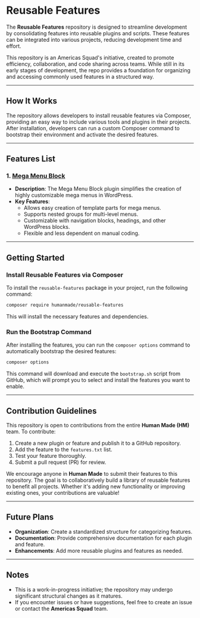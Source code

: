 
# Reusable Features

The **Reusable Features** repository is designed to streamline development by consolidating features into reusable plugins and scripts. These features can be integrated into various projects, reducing development time and effort.

This repository is an Americas Squad's initiative, created to promote efficiency, collaboration, and code sharing across teams. While still in its early stages of development, the repo provides a foundation for organizing and accessing commonly used features in a structured way.

---

## How It Works
The repository allows developers to install reusable features via Composer, providing an easy way to include various tools and plugins in their projects. After installation, developers can run a custom Composer command to bootstrap their environment and activate the desired features.

---

## Features List

### 1. [Mega Menu Block](https://github.com/humanmade/hm-mega-menu-block)
- **Description**: The Mega Menu Block plugin simplifies the creation of highly customizable mega menus in WordPress. 
- **Key Features**:
  - Allows easy creation of template parts for mega menus.
  - Supports nested groups for multi-level menus.
  - Customizable with navigation blocks, headings, and other WordPress blocks.
  - Flexible and less dependent on manual coding.

---

## Getting Started

### Install Reusable Features via Composer

To install the `reusable-features` package in your project, run the following command:

```bash
composer require humanmade/reusable-features
```

This will install the necessary features and dependencies.

### Run the Bootstrap Command

After installing the features, you can run the `composer options` command to automatically bootstrap the desired features:

```bash
composer options
```

This command will download and execute the `bootstrap.sh` script from GitHub, which will prompt you to select and install the features you want to enable.

---

## Contribution Guidelines

This repository is open to contributions from the entire **Human Made (HM)** team. To contribute:

1. Create a new plugin or feature and publish it to a GitHub repository.
2. Add the feature to the `features.txt` list.
3. Test your feature thoroughly.
4. Submit a pull request (PR) for review.

We encourage anyone in **Human Made** to submit their features to this repository. The goal is to collaboratively build a library of reusable features to benefit all projects. Whether it's adding new functionality or improving existing ones, your contributions are valuable!

---

## Future Plans

- **Organization**: Create a standardized structure for categorizing features.
- **Documentation**: Provide comprehensive documentation for each plugin and feature.
- **Enhancements**: Add more reusable plugins and features as needed.

---

## Notes

- This is a work-in-progress initiative; the repository may undergo significant structural changes as it matures.
- If you encounter issues or have suggestions, feel free to create an issue or contact the **Americas Squad** team.
